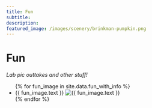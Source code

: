 ```yaml
---
title: Fun
subtitle:
description:
featured_image: /images/scenery/brinkman-pumpkin.png
---
```


# Fun

*Lab pic outtakes and other stuff!*

<ul class="fun--list">
  {% for fun_image in site.data.fun_with_info %}
  <li>
    {{ fun_image.text }}
    <img src="/images/fun/{{ fun_image.filename }}" alt="{{ fun_image.text }}"> 
  </li>
  {% endfor %}
</ul>
